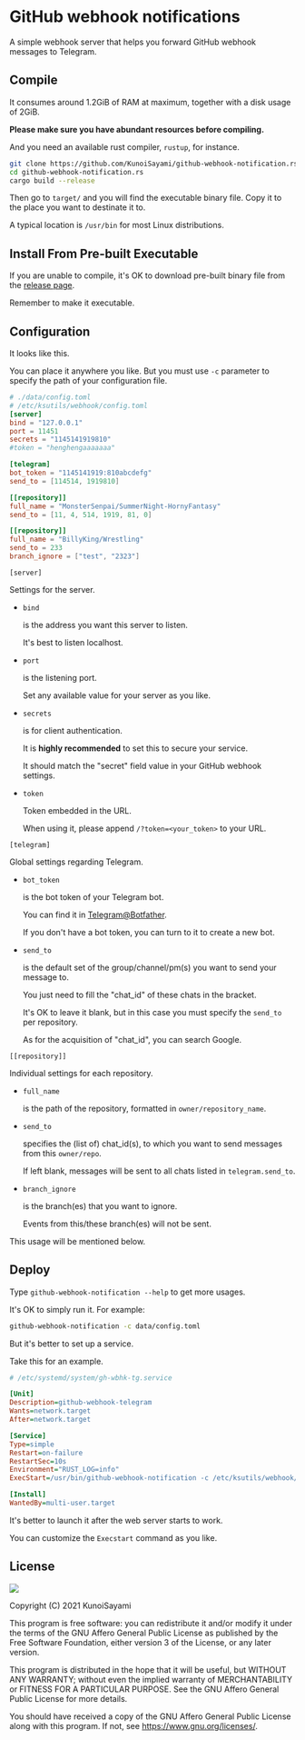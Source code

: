 # GitHub webhook notifications

A simple webhook server that helps you forward GitHub webhook messages to Telegram.



## Compile

It consumes around 1.2GiB of RAM at maximum, together with a disk usage of 2GiB.

**Please make sure you have abundant resources before compiling.**

And you need an available rust compiler, `rustup`, for instance.

```sh
git clone https://github.com/KunoiSayami/github-webhook-notification.rs.git
cd github-webhook-notification.rs
cargo build --release
```

Then go to `target/` and you will find the executable binary file. Copy it to the place you want to destinate it to.

A typical location is `/usr/bin` for most Linux distributions.



## Install From Pre-built Executable

If you are unable to compile, it's OK to download pre-built binary file from the [release page](https://github.com/KunoiSayami/github-webhook-notification.rs/releases/).

Remember to make it executable.

<!--sudo curl -L https://github.com/KunoiSayami/github-webhook-notification.rs/releases/latest/download/github-webhook-notification_linux_amd64 -o /usr/bin/github-webhook-notification-->



## Configuration

It looks like this.

You can place it anywhere you like. But you must use `-c` parameter to specify the path of your configuration file.

```toml
# ./data/config.toml
# /etc/ksutils/webhook/config.toml
[server]
bind = "127.0.0.1"
port = 11451
secrets = "1145141919810"
#token = "henghengaaaaaaa"

[telegram]
bot_token = "1145141919:810abcdefg"
send_to = [114514, 1919810]

[[repository]]
full_name = "MonsterSenpai/SummerNight-HornyFantasy"
send_to = [11, 4, 514, 1919, 81, 0]

[[repository]]
full_name = "BillyKing/Wrestling"
send_to = 233
branch_ignore = ["test", "2323"]
```

`[server]`

Settings for the server.

- `bind`

  is the address you want this server to listen.

  It's best to listen localhost.

- `port`

  is the listening port.

  Set any available value for your server as you like.

- `secrets`

  is for client authentication.

  It is **highly recommended** to set this to secure your service.

  It should match the "secret" field value in your GitHub webhook settings.

- `token`

  Token embedded in the URL.

  When using it, please append  `/?token=<your_token>` to your URL.

`[telegram]`

Global settings regarding Telegram.

- `bot_token`

  is the bot token of your Telegram bot.

  You can find it in  [Telegram@Botfather](https://t.me/botfather).

  If you don't have a bot token, you can turn to it to create a new bot.

- `send_to`

  is the default set of the group/channel/pm(s) you want to send your message to.

  You just need to fill the "chat_id" of these chats in the bracket.

  It's OK to leave it blank, but in this case you must specify the `send_to` per repository.

  As for the acquisition of "chat_id", you can search Google.

`[[repository]]`

Individual settings for each repository.

- `full_name`

  is the path of the repository, formatted in `owner/repository_name`.

- `send_to`

  specifies the (list of) chat_id(s), to which you want to send messages from this `owner/repo`.

  If left blank, messages will be sent to all chats listed in `telegram.send_to`.

- `branch_ignore`

  is the branch(es) that you want to ignore.

  Events from this/these branch(es) will not be sent.

This usage will be mentioned below.

## Deploy

Type `github-webhook-notification --help` to get more usages.

It's OK to simply run it. For example:

```sh
github-webhook-notification -c data/config.toml
```

But it's better to set up a service.

Take this for an example.

```ini
# /etc/systemd/system/gh-wbhk-tg.service

[Unit]
Description=github-webhook-telegram
Wants=network.target
After=network.target

[Service]
Type=simple
Restart=on-failure
RestartSec=10s
Environment="RUST_LOG=info"
ExecStart=/usr/bin/github-webhook-notification -c /etc/ksutils/webhook/config.toml

[Install]
WantedBy=multi-user.target

```

It's better to launch it after the web server starts to work.

You can customize the `Execstart` command as you like.



## License

[![](https://www.gnu.org/graphics/agplv3-155x51.png)](https://www.gnu.org/licenses/agpl-3.0.txt)

Copyright (C) 2021 KunoiSayami

This program is free software: you can redistribute it and/or modify it under the terms of the GNU Affero General Public License as published by the Free Software Foundation, either version 3 of the License, or any later version.

This program is distributed in the hope that it will be useful, but WITHOUT ANY WARRANTY; without even the implied warranty of MERCHANTABILITY or FITNESS FOR A PARTICULAR PURPOSE. See the GNU Affero General Public License for more details.

You should have received a copy of the GNU Affero General Public License along with this program. If not, see <https://www.gnu.org/licenses/>.
